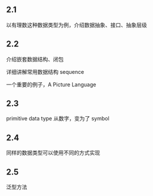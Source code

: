 ## 2.1

以有理数这种数据类型为例，介绍数据抽象、接口、抽象层级

## 2.2

介绍嵌套数据结构、闭包

详细讲解常用数据结构 sequence

一个重要的例子，A Picture Language

## 2.3

primitive data type 从数字，变为了 symbol

## 2.4

同样的数据类型可以使用不同的方式实现

## 2.5

泛型方法
